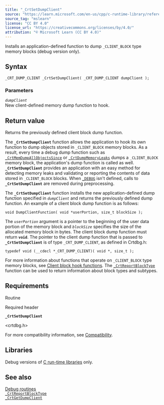 ```yaml
---
title: "_CrtSetDumpClient"
source: "https://learn.microsoft.com/en-us/cpp/c-runtime-library/reference/crtsetdumpclient?view=msvc-170"
source_tag: "mslearn"
license: "CC BY 4.0"
license_url: "https://creativecommons.org/licenses/by/4.0/"
attribution: "© Microsoft Learn (CC BY 4.0)"
---
```

Installs an application-defined function to dump `_CLIENT_BLOCK` type memory blocks (debug version only).

## Syntax

```
_CRT_DUMP_CLIENT _CrtSetDumpClient( _CRT_DUMP_CLIENT dumpClient );
```

### Parameters

_`dumpClient`_  
New client-defined memory dump function to hook.

## Return value

Returns the previously defined client block dump function.

The **`_CrtSetDumpClient`** function allows the application to hook its own function to dump objects stored in `_CLIENT_BLOCK` memory blocks. As a result, every time a debug dump function such as [`_CrtMemDumpAllObjectsSince`](https://learn.microsoft.com/en-us/cpp/c-runtime-library/reference/crtmemdumpallobjectssince?view=msvc-170) or [`_CrtDumpMemoryLeaks`](https://learn.microsoft.com/en-us/cpp/c-runtime-library/reference/crtdumpmemoryleaks?view=msvc-170) dumps a `_CLIENT_BLOCK` memory block, the application's dump function is called as well. **`_CrtSetDumpClient`** provides an application with an easy method for detecting memory leaks and validating or reporting the contents of data stored in `_CLIENT_BLOCK` blocks. When [`_DEBUG`](https://learn.microsoft.com/en-us/cpp/c-runtime-library/debug?view=msvc-170) isn't defined, calls to **`_CrtSetDumpClient`** are removed during preprocessing.

The **`_CrtSetDumpClient`** function installs the new application-defined dump function specified in _`dumpClient`_ and returns the previously defined dump function. An example of a client block dump function is as follows:

```
void DumpClientFunction( void *userPortion, size_t blockSize );
```

The _`userPortion`_ argument is a pointer to the beginning of the user data portion of the memory block and _`blockSize`_ specifies the size of the allocated memory block in bytes. The client block dump function must return **`void`**. The pointer to the client dump function that is passed to **`_CrtSetDumpClient`** is of type `_CRT_DUMP_CLIENT`, as defined in Crtdbg.h:

```
typedef void (__cdecl *_CRT_DUMP_CLIENT)( void *, size_t );
```

For more information about functions that operate on `_CLIENT_BLOCK` type memory blocks, see [Client block hook functions](https://learn.microsoft.com/en-us/cpp/c-runtime-library/crt-debugging-techniques?view=msvc-170#client-block-hook-functions). The [`_CrtReportBlockType`](https://learn.microsoft.com/en-us/cpp/c-runtime-library/reference/crtreportblocktype?view=msvc-170) function can be used to return information about block types and subtypes.

## Requirements

Routine

Required header

**`_CrtSetDumpClient`**

<crtdbg.h>

For more compatibility information, see [Compatibility](https://learn.microsoft.com/en-us/cpp/c-runtime-library/compatibility?view=msvc-170).

## Libraries

Debug versions of [C run-time libraries](https://learn.microsoft.com/en-us/cpp/c-runtime-library/crt-library-features?view=msvc-170) only.

## See also

[Debug routines](https://learn.microsoft.com/en-us/cpp/c-runtime-library/debug-routines?view=msvc-170)  
[`_CrtReportBlockType`](https://learn.microsoft.com/en-us/cpp/c-runtime-library/reference/crtreportblocktype?view=msvc-170)  
[`_CrtGetDumpClient`](https://learn.microsoft.com/en-us/cpp/c-runtime-library/reference/crtgetdumpclient?view=msvc-170)